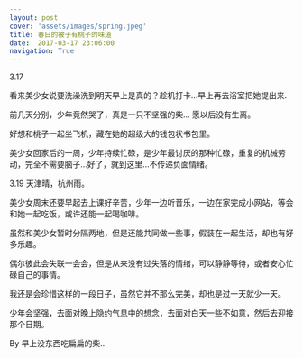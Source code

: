 ```yaml
---
layout: post
cover: 'assets/images/spring.jpeg'
title: 春日的被子有桃子的味道
date:  2017-03-17 23:06:00
navigation: True
---
```


3.17

看来美少女说要洗澡洗到明天早上是真的？趁机打卡...早上再去浴室把她提出来.

前几天分别，少年竟然哭了，真是一只不坚强的柴... 愿以后没有生离。

好想和桃子一起坐飞机，藏在她的超级大的钱包状书包里。

美少女回家后的一周，少年持续忙碌，是少年最讨厌的那种忙碌，重复的机械劳动，完全不需要脑子...好了，就到这里...不传递负面情绪。

3.19 天津晴，杭州雨。

美少女周末还要早起去上课好辛苦，少年一边听音乐，一边在家完成小网站，等会和她一起吃饭，或许还能一起喝咖啡。

虽然和美少女暂时分隔两地，但是还能共同做一些事，假装在一起生活，却也有好多乐趣。

偶尔彼此会失联一会会，但是从来没有过失落的情绪，可以静静等待，或者安心忙碌自己的事情。

我还是会珍惜这样的一段日子，虽然它并不那么完美，却也是过一天就少一天。

少年会坚强，去面对晚上隐约气息中的想念，去面对白天一些不如意，然后去迎接那个日期。

By 早上没东西吃扁扁的柴..

